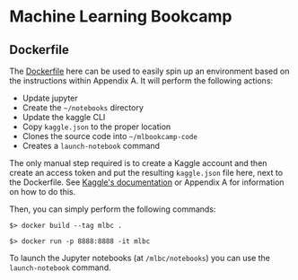 # Machine Learning Bookcamp

## Dockerfile

The [Dockerfile](./Dockerfile) here can be used to easily spin up an environment based on the instructions within Appendix A. It will perform the following actions:

- Update jupyter
- Create the `~/notebooks` directory
- Update the kaggle CLI
- Copy `kaggle.json` to the proper location
- Clones the source code into `~/mlbookcamp-code`
- Creates a `launch-notebook` command

The only manual step required is to create a Kaggle account and then create an access token and put the resulting `kaggle.json` file here, next to the Dockerfile.
See [Kaggle's documentation](https://www.kaggle.com/docs/api#authentication) or Appendix A for information on how to do this.

Then, you can simply perform the following commands:

```shell
$> docker build --tag mlbc .

$> docker run -p 8888:8888 -it mlbc
```

To launch the Jupyter notebooks (at `/mlbc/notebooks`) you can use the `launch-notebook` command.
